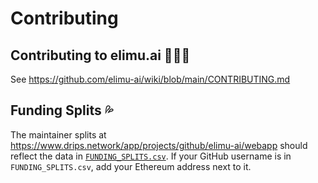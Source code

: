 # Contributing

## Contributing to elimu.ai 👩🏽‍💻

See https://github.com/elimu-ai/wiki/blob/main/CONTRIBUTING.md

## Funding Splits 💦

The maintainer splits at https://www.drips.network/app/projects/github/elimu-ai/webapp should reflect the data in [`FUNDING_SPLITS.csv`](FUNDING_SPLITS.csv). If your GitHub username is in `FUNDING_SPLITS.csv`, add your Ethereum address next to it.
